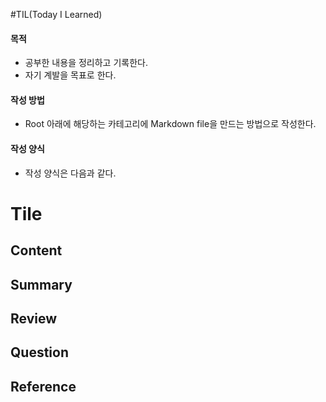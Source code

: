 #TIL(Today I Learned)

#### 목적
* 공부한 내용을 정리하고 기록한다.
* 자기 계발을 목표로 한다.

#### 작성 방법
* Root 아래에 해당하는 카테고리에 Markdown file을 만드는 방법으로 작성한다.

#### 작성 양식
* 작성 양식은 다음과 같다.

# Tile

## Content

## Summary

## Review

## Question

## Reference
